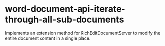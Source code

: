 # word-document-api-iterate-through-all-sub-documents
Implements an extension method for RichEditDocumentServer to modify the entire document content in a single place.
